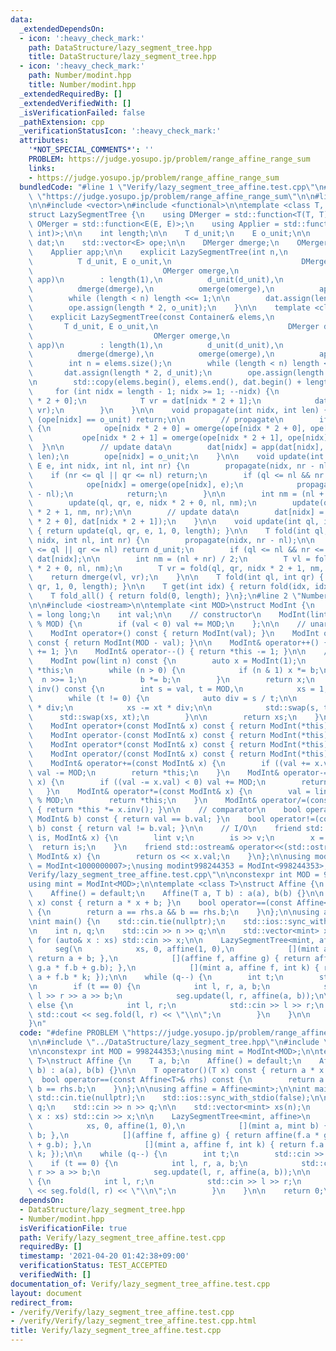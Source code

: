 ```yaml
---
data:
  _extendedDependsOn:
  - icon: ':heavy_check_mark:'
    path: DataStructure/lazy_segment_tree.hpp
    title: DataStructure/lazy_segment_tree.hpp
  - icon: ':heavy_check_mark:'
    path: Number/modint.hpp
    title: Number/modint.hpp
  _extendedRequiredBy: []
  _extendedVerifiedWith: []
  _isVerificationFailed: false
  _pathExtension: cpp
  _verificationStatusIcon: ':heavy_check_mark:'
  attributes:
    '*NOT_SPECIAL_COMMENTS*': ''
    PROBLEM: https://judge.yosupo.jp/problem/range_affine_range_sum
    links:
    - https://judge.yosupo.jp/problem/range_affine_range_sum
  bundledCode: "#line 1 \"Verify/lazy_segment_tree_affine.test.cpp\"\n#define PROBLEM\
    \ \"https://judge.yosupo.jp/problem/range_affine_range_sum\"\n\n#line 2 \"DataStructure/lazy_segment_tree.hpp\"\
    \n\n#include <vector>\n#include <functional>\n\ntemplate <class T, class E>\n\
    struct LazySegmentTree {\n    using DMerger = std::function<T(T, T)>;\n    using\
    \ OMerger = std::function<E(E, E)>;\n    using Applier = std::function<T(T, E,\
    \ int)>;\n\n    int length;\n\n    T d_unit;\n    E o_unit;\n\n    std::vector<T>\
    \ dat;\n    std::vector<E> ope;\n\n    DMerger dmerge;\n    OMerger omerge;\n\
    \    Applier app;\n\n    explicit LazySegmentTree(int n,\n                   \
    \          T d_unit, E o_unit,\n                             DMerger dmerge,\n\
    \                             OMerger omerge,\n                             Applier\
    \ app)\n        : length(1),\n          d_unit(d_unit),\n          o_unit(o_unit),\n\
    \          dmerge(dmerge),\n          omerge(omerge),\n          app(app) {\n\
    \        while (length < n) length <<= 1;\n\n        dat.assign(length * 2, d_unit);\n\
    \        ope.assign(length * 2, o_unit);\n    }\n\n    template <class Container>\n\
    \    explicit LazySegmentTree(const Container& elems,\n                      \
    \       T d_unit, E o_unit,\n                             DMerger dmerge,\n  \
    \                           OMerger omerge,\n                             Applier\
    \ app)\n        : length(1),\n          d_unit(d_unit),\n          o_unit(o_unit),\n\
    \          dmerge(dmerge),\n          omerge(omerge),\n          app(app) {\n\
    \        int n = elems.size();\n        while (length < n) length <<= 1;\n\n \
    \       dat.assign(length * 2, d_unit);\n        ope.assign(length * 2, o_unit);\n\
    \n        std::copy(elems.begin(), elems.end(), dat.begin() + length);\n\n   \
    \     for (int nidx = length - 1; nidx >= 1; --nidx) {\n            T vl = dat[nidx\
    \ * 2 + 0];\n            T vr = dat[nidx * 2 + 1];\n            dat[nidx] = dmerge(vl,\
    \ vr);\n        }\n    }\n\n    void propagate(int nidx, int len) {\n        if\
    \ (ope[nidx] == o_unit) return;\n\n        // propagate\n        if (len > 1)\
    \ {\n            ope[nidx * 2 + 0] = omerge(ope[nidx * 2 + 0], ope[nidx]);\n \
    \           ope[nidx * 2 + 1] = omerge(ope[nidx * 2 + 1], ope[nidx]);\n      \
    \  }\n\n        // update data\n        dat[nidx] = app(dat[nidx], ope[nidx],\
    \ len);\n        ope[nidx] = o_unit;\n    }\n\n    void update(int ql, int qr,\
    \ E e, int nidx, int nl, int nr) {\n        propagate(nidx, nr - nl);\n\n    \
    \    if (nr <= ql || qr <= nl) return;\n        if (ql <= nl && nr <= qr) {\n\
    \            ope[nidx] = omerge(ope[nidx], e);\n            propagate(nidx, nr\
    \ - nl);\n            return;\n        }\n\n        int nm = (nl + nr) / 2;\n\
    \        update(ql, qr, e, nidx * 2 + 0, nl, nm);\n        update(ql, qr, e, nidx\
    \ * 2 + 1, nm, nr);\n\n        // update data\n        dat[nidx] = dmerge(dat[nidx\
    \ * 2 + 0], dat[nidx * 2 + 1]);\n    }\n\n    void update(int ql, int qr, E e)\
    \ { return update(ql, qr, e, 1, 0, length); }\n\n    T fold(int ql, int qr, int\
    \ nidx, int nl, int nr) {\n        propagate(nidx, nr - nl);\n\n        if (nr\
    \ <= ql || qr <= nl) return d_unit;\n        if (ql <= nl && nr <= qr) return\
    \ dat[nidx];\n\n        int nm = (nl + nr) / 2;\n        T vl = fold(ql, qr, nidx\
    \ * 2 + 0, nl, nm);\n        T vr = fold(ql, qr, nidx * 2 + 1, nm, nr);\n    \
    \    return dmerge(vl, vr);\n    }\n\n    T fold(int ql, int qr) { return fold(ql,\
    \ qr, 1, 0, length); }\n\n    T get(int idx) { return fold(idx, idx + 1); }\n\
    \    T fold_all() { return fold(0, length); }\n};\n#line 2 \"Number/modint.hpp\"\
    \n\n#include <iostream>\n\ntemplate <int MOD>\nstruct ModInt {\n    using lint\
    \ = long long;\n    int val;\n\n    // constructor\n    ModInt(lint v = 0) : val(v\
    \ % MOD) {\n        if (val < 0) val += MOD;\n    };\n\n    // unary operator\n\
    \    ModInt operator+() const { return ModInt(val); }\n    ModInt operator-()\
    \ const { return ModInt(MOD - val); }\n\n    ModInt& operator++() { return *this\
    \ += 1; }\n    ModInt& operator--() { return *this -= 1; }\n\n    // functions\n\
    \    ModInt pow(lint n) const {\n        auto x = ModInt(1);\n        auto b =\
    \ *this;\n        while (n > 0) {\n            if (n & 1) x *= b;\n          \
    \  n >>= 1;\n            b *= b;\n        }\n        return x;\n    }\n    ModInt\
    \ inv() const {\n        int s = val, t = MOD,\n            xs = 1, xt = 0;\n\n\
    \        while (t != 0) {\n            auto div = s / t;\n\n            s -= t\
    \ * div;\n            xs -= xt * div;\n\n            std::swap(s, t);\n      \
    \      std::swap(xs, xt);\n        }\n\n        return xs;\n    }\n\n    // arithmetic\n\
    \    ModInt operator+(const ModInt& x) const { return ModInt(*this) += x; }\n\
    \    ModInt operator-(const ModInt& x) const { return ModInt(*this) -= x; }\n\
    \    ModInt operator*(const ModInt& x) const { return ModInt(*this) *= x; }\n\
    \    ModInt operator/(const ModInt& x) const { return ModInt(*this) /= x; }\n\n\
    \    ModInt& operator+=(const ModInt& x) {\n        if ((val += x.val) >= MOD)\
    \ val -= MOD;\n        return *this;\n    }\n    ModInt& operator-=(const ModInt&\
    \ x) {\n        if ((val -= x.val) < 0) val += MOD;\n        return *this;\n \
    \   }\n    ModInt& operator*=(const ModInt& x) {\n        val = lint(val) * x.val\
    \ % MOD;\n        return *this;\n    }\n    ModInt& operator/=(const ModInt& x)\
    \ { return *this *= x.inv(); }\n\n    // comparator\n    bool operator==(const\
    \ ModInt& b) const { return val == b.val; }\n    bool operator!=(const ModInt&\
    \ b) const { return val != b.val; }\n\n    // I/O\n    friend std::istream& operator>>(std::istream&\
    \ is, ModInt& x) {\n        lint v;\n        is >> v;\n        x = v;\n      \
    \  return is;\n    }\n    friend std::ostream& operator<<(std::ostream& os, const\
    \ ModInt& x) {\n        return os << x.val;\n    }\n};\n\nusing modint1000000007\
    \ = ModInt<1000000007>;\nusing modint998244353 = ModInt<998244353>;\n#line 5 \"\
    Verify/lazy_segment_tree_affine.test.cpp\"\n\nconstexpr int MOD = 998244353;\n\
    using mint = ModInt<MOD>;\n\ntemplate <class T>\nstruct Affine {\n    T a, b;\n\
    \    Affine() = default;\n    Affine(T a, T b) : a(a), b(b) {}\n\n    T operator()(T\
    \ x) const { return a * x + b; }\n    bool operator==(const Affine<T>& rhs) const\
    \ {\n        return a == rhs.a && b == rhs.b;\n    }\n};\n\nusing affine = Affine<mint>;\n\
    \nint main() {\n    std::cin.tie(nullptr);\n    std::ios::sync_with_stdio(false);\n\
    \n    int n, q;\n    std::cin >> n >> q;\n\n    std::vector<mint> xs(n);\n   \
    \ for (auto& x : xs) std::cin >> x;\n\n    LazySegmentTree<mint, affine>\n   \
    \     seg(\n            xs, 0, affine(1, 0),\n            [](mint a, mint b) {\
    \ return a + b; },\n            [](affine f, affine g) { return affine(f.a * g.a,\
    \ g.a * f.b + g.b); },\n            [](mint a, affine f, int k) { return f.a *\
    \ a + f.b * k; });\n\n    while (q--) {\n        int t;\n        std::cin >> t;\n\
    \n        if (t == 0) {\n            int l, r, a, b;\n            std::cin >>\
    \ l >> r >> a >> b;\n            seg.update(l, r, affine(a, b));\n\n        }\
    \ else {\n            int l, r;\n            std::cin >> l >> r;\n           \
    \ std::cout << seg.fold(l, r) << \"\\n\";\n        }\n    }\n\n    return 0;\n\
    }\n"
  code: "#define PROBLEM \"https://judge.yosupo.jp/problem/range_affine_range_sum\"\
    \n\n#include \"../DataStructure/lazy_segment_tree.hpp\"\n#include \"../Number/modint.hpp\"\
    \n\nconstexpr int MOD = 998244353;\nusing mint = ModInt<MOD>;\n\ntemplate <class\
    \ T>\nstruct Affine {\n    T a, b;\n    Affine() = default;\n    Affine(T a, T\
    \ b) : a(a), b(b) {}\n\n    T operator()(T x) const { return a * x + b; }\n  \
    \  bool operator==(const Affine<T>& rhs) const {\n        return a == rhs.a &&\
    \ b == rhs.b;\n    }\n};\n\nusing affine = Affine<mint>;\n\nint main() {\n   \
    \ std::cin.tie(nullptr);\n    std::ios::sync_with_stdio(false);\n\n    int n,\
    \ q;\n    std::cin >> n >> q;\n\n    std::vector<mint> xs(n);\n    for (auto&\
    \ x : xs) std::cin >> x;\n\n    LazySegmentTree<mint, affine>\n        seg(\n\
    \            xs, 0, affine(1, 0),\n            [](mint a, mint b) { return a +\
    \ b; },\n            [](affine f, affine g) { return affine(f.a * g.a, g.a * f.b\
    \ + g.b); },\n            [](mint a, affine f, int k) { return f.a * a + f.b *\
    \ k; });\n\n    while (q--) {\n        int t;\n        std::cin >> t;\n\n    \
    \    if (t == 0) {\n            int l, r, a, b;\n            std::cin >> l >>\
    \ r >> a >> b;\n            seg.update(l, r, affine(a, b));\n\n        } else\
    \ {\n            int l, r;\n            std::cin >> l >> r;\n            std::cout\
    \ << seg.fold(l, r) << \"\\n\";\n        }\n    }\n\n    return 0;\n}\n"
  dependsOn:
  - DataStructure/lazy_segment_tree.hpp
  - Number/modint.hpp
  isVerificationFile: true
  path: Verify/lazy_segment_tree_affine.test.cpp
  requiredBy: []
  timestamp: '2021-04-20 01:42:38+09:00'
  verificationStatus: TEST_ACCEPTED
  verifiedWith: []
documentation_of: Verify/lazy_segment_tree_affine.test.cpp
layout: document
redirect_from:
- /verify/Verify/lazy_segment_tree_affine.test.cpp
- /verify/Verify/lazy_segment_tree_affine.test.cpp.html
title: Verify/lazy_segment_tree_affine.test.cpp
---
```


